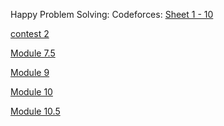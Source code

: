 Happy Problem Solving:
Codeforces: [Sheet 1 - 10](https://codeforces.com/group/MWSDmqGsZm/contests)

[contest 2](https://codeforces.com/group/MWSDmqGsZm/contest/326175)

[Module 7.5](https://docs.google.com/document/d/1kW5mH9h92ocVG61jZyNgzKy5Gicuio0cD1_tyb_zh88/edit?tab=t.0)

[Module 9](https://docs.google.com/document/d/19OO0JfyCVLeJRT3IIszGUNlzBguXaWW9qE6SQsFTbF4/edit?tab=t.0)

[Module 10](https://docs.google.com/document/d/1VmGUxd3sRCILjR0AHYY8SiRxDztTiTSjMtYZ7nZtxmk/edit?tab=t.0)

[Module 10.5](https://docs.google.com/document/d/1BZ4EmlT9VnXCIWcsbU8wAdFk0RH2xjybs7Vzfqflggk/edit?tab=t.0#heading=h.1tiup1mwqtlu)
